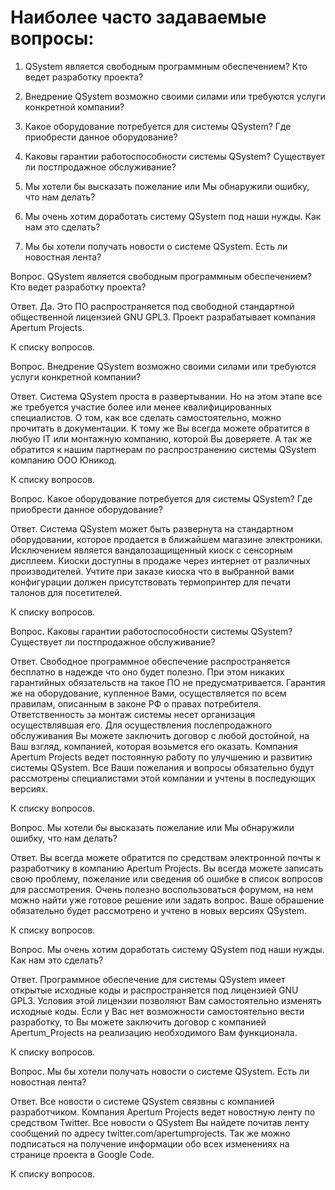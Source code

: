 # Наиболее часто задаваемые вопросы: #

1. QSystem является свободным программным обеспечением? Кто  ведет разработку проекта?

2. Внедрение QSystem возможно своими силами или требуются услуги конкретной компании?

3. Какое оборудование потребуется для системы QSystem? Где приобрести данное оборудование?

4. Каковы гарантии работоспособности системы QSystem? Существует ли постпродажное обслуживание?

5. Мы хотели бы высказать пожелание или Мы обнаружили ошибку, что нам делать?

6. Мы очень хотим доработать систему QSystem под наши нужды. Как нам это сделать?

7. Мы бы хотели получать новости о системе QSystem. Есть ли новостная лента?

Вопрос. QSystem является свободным программным обеспечением? Кто ведет разработку проекта?

Ответ. Да. Это ПО распространяется под свободной стандартной общественной лицензией GNU GPL3. Проект разрабатывает компания Apertum Projects.

К списку вопросов.

Вопрос. Внедрение QSystem возможно своими силами или требуются услуги конкретной компании?

Ответ. Система QSystem проста в развертывании. Но на этом этапе все же требуется участие более или менее квалифицированных специалистов. О том, как все сделать самостоятельно, можно прочитать в документации. К тому же Вы всегда можете обратится в любую IT или монтажную компанию, которой Вы доверяете. А так же обратится к нашим партнерам по распространению системы QSystem компанию ООО Юникод.

К списку вопросов.

Вопрос. Какое оборудование потребуется для системы QSystem? Где приобрести данное оборудование?

Ответ. Система QSystem может быть развернута на стандартном оборудовании, которое продается в ближайшем магазине электроники. Исключением является вандалозащищенный киоск с сенсорным дисплеем. Киоски доступны в продаже через интернет от различных производителей. Учтите при заказе киоска что в выбранной вами конфигурации должен присутствовать термопринтер для печати талонов для посетителей.

К списку вопросов.

Вопрос. Каковы гарантии работоспособности системы QSystem? Существует ли постпродажное обслуживание?

Ответ. Свободное программное обеспечение распространяется бесплатно в надежде что оно будет полезно. При этом никаких гарантийных обязательств на такое ПО не предусматривается. Гарантия же на оборудование, купленное Вами, осуществляется по всем правилам, описанным в законе РФ о правах потребителя. Ответственность за монтаж системы несет организация осуществлявшая его. Для осуществления послепродажного обслуживания Вы можете заключить договор с любой достойной, на Ваш взгляд, компанией, которая возьмется его оказать.  Компания Apertum Projects ведет постоянную работу по улучшению и развитию системы QSystem. Все Ваши пожелания и вопросы обязательно будут рассмотрены специалистами этой компании и учтены в последующих версиях.

К списку вопросов.

Вопрос. Мы хотели бы высказать пожелание или Мы обнаружили ошибку, что нам делать?

Ответ. Вы всегда можете обратится по средствам электронной почты к разработчику в компанию Apertum Projects. Вы всегда можете записать свою проблему, пожелание или сведения об ошибке в список вопросов для рассмотрения. Очень полезно воспользоваться форумом, на нем можно найти уже готовое решение или задать вопрос. Ваше обрашение обязательно будет рассмотрено и учтено в новых версиях QSystem.

К списку вопросов.

Вопрос. Мы очень хотим доработать систему QSystem под наши нужды. Как нам это сделать?

Ответ. Программное обеспечение для системы QSystem имеет открытые исходные коды и распространяется под лицензией GNU GPL3. Условия этой лицензии позволяют Вам самостоятельно изменять исходные коды. Если у Вас нет возможности самостоятельно вести разработку, то Вы можете заключить договор с компанией Apertum\_Projects на реализацию необходимого Вам функционала.

К списку вопросов.

Вопрос. Мы бы хотели получать новости о системе QSystem. Есть ли новостная лента?

Ответ. Все новости о системе QSystem связвны с компанией разработчиком. Компания Apertum Projects ведет новостную ленту по средством Twitter. Все новости о QSystem Вы найдете почитав ленту сообщений по адресу twitter.com/apertumprojects. Так же можно подписаться на получение информации обо всех изменениях на странице проекта в Google Code.

К списку вопросов.

